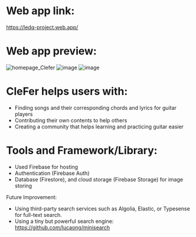 # Web app link: 
https://ledq-project.web.app/

# Web app preview:
![homepage_Clefer](https://github.com/user-attachments/assets/80c252ad-61ec-4fb9-b32e-9601db980831)
![image](https://github.com/user-attachments/assets/e1b6fe9e-3276-437d-a377-9c2a04837414)
![image](https://github.com/user-attachments/assets/9cda3d74-b273-4ef1-af34-30ba1cc684ea)



# CleFer helps users with:
- Finding songs and their corresponding chords and lyrics for guitar players
- Contributing their own contents to help others
- Creating a community that helps learning and practicing guitar easier

# Tools and Framework/Library: 
- Used Firebase for hosting
- Authentication (Firebase Auth)
- Database (Firestore), and cloud storage (Firebase Storage) for image storing


Future Improvement: 
- Using third-party search services such as Algolia, Elastic, or Typesense for full-text search. 
- Using a tiny but powerful search engine: https://github.com/lucaong/minisearch



